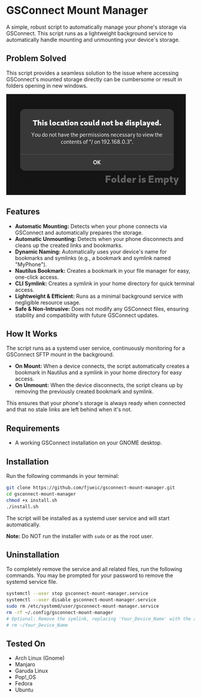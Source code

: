 # GSConnect Mount Manager

A simple, robust script to automatically manage your phone's storage via GSConnect. This script runs as a lightweight background service to automatically handle mounting and unmounting your device's storage.

## Problem Solved

This script provides a seamless solution to the issue where accessing GSConnect's mounted storage directly can be cumbersome or result in folders opening in new windows.

![error](./error.png)

## Features

- **Automatic Mounting:** Detects when your phone connects via GSConnect and automatically prepares the storage.
- **Automatic Unmounting:** Detects when your phone disconnects and cleans up the created links and bookmarks.
- **Dynamic Naming:** Automatically uses your device's name for bookmarks and symlinks (e.g., a bookmark and symlink named "MyPhone").
- **Nautilus Bookmark:** Creates a bookmark in your file manager for easy, one-click access.
- **CLI Symlink:** Creates a symlink in your home directory for quick terminal access.
- **Lightweight & Efficient:** Runs as a minimal background service with negligible resource usage.
- **Safe & Non-Intrusive:** Does not modify any GSConnect files, ensuring stability and compatibility with future GSConnect updates.

## How It Works

The script runs as a systemd user service, continuously monitoring for a GSConnect SFTP mount in the background.

- **On Mount:** When a device connects, the script automatically creates a bookmark in Nautilus and a symlink in your home directory for easy access.
- **On Unmount:** When the device disconnects, the script cleans up by removing the previously created bookmark and symlink.

This ensures that your phone's storage is always ready when connected and that no stale links are left behind when it's not.

## Requirements

- A working GSConnect installation on your GNOME desktop.

## Installation

Run the following commands in your terminal:
```bash
git clone https://github.com/fjueic/gsconnect-mount-manager.git
cd gsconnect-mount-manager
chmod +x install.sh
./install.sh
```
The script will be installed as a systemd user service and will start automatically.

**Note:** Do NOT run the installer with `sudo` or as the root user.

## Uninstallation

To completely remove the service and all related files, run the following commands. You may be prompted for your password to remove the systemd service file.
```bash
systemctl --user stop gsconnect-mount-manager.service
systemctl --user disable gsconnect-mount-manager.service
sudo rm /etc/systemd/user/gsconnect-mount-manager.service
rm -rf ~/.config/gsconnect-mount-manager
# Optional: Remove the symlink, replacing 'Your_Device_Name' with the actual name
# rm ~/Your_Device_Name
```

## Tested On

- Arch Linux (Gnome)
- Manjaro
- Garuda Linux
- Pop!_OS
- Fedora
- Ubuntu
